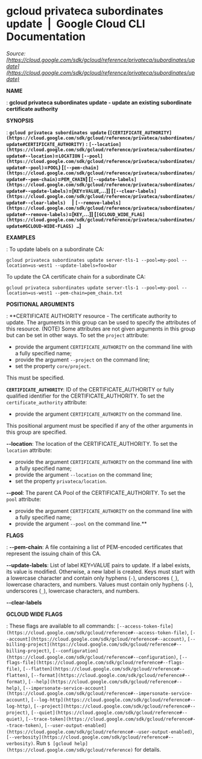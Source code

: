 # gcloud privateca subordinates update  |  Google Cloud CLI Documentation

*Source: [https://cloud.google.com/sdk/gcloud/reference/privateca/subordinates/update](https://cloud.google.com/sdk/gcloud/reference/privateca/subordinates/update)*

**NAME**

: **gcloud privateca subordinates update - update an existing subordinate certificate authority**

**SYNOPSIS**

: **`gcloud privateca subordinates update` (`[CERTIFICATE_AUTHORITY](https://cloud.google.com/sdk/gcloud/reference/privateca/subordinates/update#CERTIFICATE_AUTHORITY)` : `[--location](https://cloud.google.com/sdk/gcloud/reference/privateca/subordinates/update#--location)`=`LOCATION` `[--pool](https://cloud.google.com/sdk/gcloud/reference/privateca/subordinates/update#--pool)`=`POOL`) [`[--pem-chain](https://cloud.google.com/sdk/gcloud/reference/privateca/subordinates/update#--pem-chain)`=`PEM_CHAIN`] [`[--update-labels](https://cloud.google.com/sdk/gcloud/reference/privateca/subordinates/update#--update-labels)`=[`KEY`=`VALUE`,…]] [`[--clear-labels](https://cloud.google.com/sdk/gcloud/reference/privateca/subordinates/update#--clear-labels)`     | `[--remove-labels](https://cloud.google.com/sdk/gcloud/reference/privateca/subordinates/update#--remove-labels)`=[`KEY`,…]] [`[GCLOUD_WIDE_FLAG](https://cloud.google.com/sdk/gcloud/reference/privateca/subordinates/update#GCLOUD-WIDE-FLAGS) …`]**

**EXAMPLES**

: To update labels on a subordinate CA:

```
gcloud privateca subordinates update server-tls-1 --pool=my-pool --location=us-west1 --update-labels=foo=bar
```

To update the CA certificate chain for a subordinate CA:

```
gcloud privateca subordinates update server-tls-1 --pool=my-pool --location=us-west1 --pem-chain=pem_chain.txt
```

**POSITIONAL ARGUMENTS**

: **CERTIFICATE AUTHORITY resource - The certificate authority to update. The
arguments in this group can be used to specify the attributes of this resource.
(NOTE) Some attributes are not given arguments in this group but can be set in
other ways.
To set the `project` attribute:

- provide the argument `CERTIFICATE_AUTHORITY` on the command line with
a fully specified name;
- provide the argument `--project` on the command line;
- set the property `core/project`.

This must be specified.

**`CERTIFICATE_AUTHORITY`**:
ID of the CERTIFICATE_AUTHORITY or fully qualified identifier for the
CERTIFICATE_AUTHORITY.
To set the `certificate_authority` attribute:

- provide the argument `CERTIFICATE_AUTHORITY` on the command line.

This positional argument must be specified if any of the other arguments in this
group are specified.

**--location**:
The location of the CERTIFICATE_AUTHORITY.
To set the `location` attribute:

- provide the argument `CERTIFICATE_AUTHORITY` on the command line with
a fully specified name;
- provide the argument `--location` on the command line;
- set the property `privateca/location`.

**--pool**:
The parent CA Pool of the CERTIFICATE_AUTHORITY.
To set the `pool` attribute:

- provide the argument `CERTIFICATE_AUTHORITY` on the command line with
a fully specified name;
- provide the argument `--pool` on the command line.**

**FLAGS**

: **--pem-chain**:
A file containing a list of PEM-encoded certificates that represent the issuing
chain of this CA.

**--update-labels**:
List of label KEY=VALUE pairs to update. If a label exists, its value is
modified. Otherwise, a new label is created.
Keys must start with a lowercase character and contain only hyphens
(`-`), underscores (`_`), lowercase characters, and
numbers. Values must contain only hyphens (`-`), underscores
(`_`), lowercase characters, and numbers.

**--clear-labels**

**GCLOUD WIDE FLAGS**

: These flags are available to all commands: `[--access-token-file](https://cloud.google.com/sdk/gcloud/reference#--access-token-file)`,
`[--account](https://cloud.google.com/sdk/gcloud/reference#--account)`, `[--billing-project](https://cloud.google.com/sdk/gcloud/reference#--billing-project)`,
`[--configuration](https://cloud.google.com/sdk/gcloud/reference#--configuration)`,
`[--flags-file](https://cloud.google.com/sdk/gcloud/reference#--flags-file)`,
`[--flatten](https://cloud.google.com/sdk/gcloud/reference#--flatten)`, `[--format](https://cloud.google.com/sdk/gcloud/reference#--format)`, `[--help](https://cloud.google.com/sdk/gcloud/reference#--help)`, `[--impersonate-service-account](https://cloud.google.com/sdk/gcloud/reference#--impersonate-service-account)`,
`[--log-http](https://cloud.google.com/sdk/gcloud/reference#--log-http)`,
`[--project](https://cloud.google.com/sdk/gcloud/reference#--project)`, `[--quiet](https://cloud.google.com/sdk/gcloud/reference#--quiet)`, `[--trace-token](https://cloud.google.com/sdk/gcloud/reference#--trace-token)`, `[--user-output-enabled](https://cloud.google.com/sdk/gcloud/reference#--user-output-enabled)`,
`[--verbosity](https://cloud.google.com/sdk/gcloud/reference#--verbosity)`.
Run `$ [gcloud help](https://cloud.google.com/sdk/gcloud/reference)` for details.